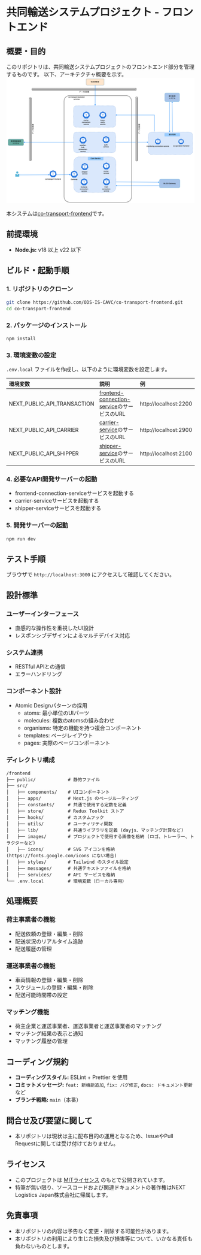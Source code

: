# 共同輸送システムプロジェクト - フロントエンド

## 概要・目的
このリポジトリは、共同輸送システムプロジェクトのフロントエンド部分を管理するものです。
以下、アーキテクチャ概要を示す。  
![](./docs/architecture.png)

本システムは[co-transport-frontend](https://github.com/ODS-IS-CAVC/co-transport-frontend.git)です。

## 前提環境
- **Node.js:** v18 以上 v22 以下

## ビルド・起動手順
### 1. リポジトリのクローン
```bash
git clone https://github.com/ODS-IS-CAVC/co-transport-frontend.git
cd co-transport-frontend
```

### 2. パッケージのインストール
```bash
npm install
```

### 3. 環境変数の設定
`.env.local` ファイルを作成し、以下のように環境変数を設定します。

|環境変数                |説明 |例 |
|:-------------------------------------------|:-------|:-------|
|NEXT_PUBLIC_API_TRANSACTION                 |[frontend-connection-service](https://github.com/ODS-IS-CAVC/co-operation-backend-services.git/frontend-connection-service)のサービスのURL |http://localhost:2200 |
|NEXT_PUBLIC_API_CARRIER                 |[carrier-service](https://github.com/ODS-IS-CAVC/co-operation-backend-services.git/carrier-service)のサービスのURL |http://localhost:2900 |
|NEXT_PUBLIC_API_SHIPPER                 |[shipper-service](https://github.com/ODS-IS-CAVC/co-operation-backend-services.git/shipper-service)のサービスのURL |http://localhost:2100 |

### 4. 必要なAPI開発サーバーの起動
- frontend-connection-serviceサービスを起動する
- carrier-serviceサービスを起動する
- shipper-serviceサービスを起動する

### 5. 開発サーバーの起動
```bash
npm run dev 
```

## テスト手順
ブラウザで `http://localhost:3000` にアクセスして確認してください。

## 設計標準
### ユーザーインターフェース
  - 直感的な操作性を重視したUI設計
  - レスポンシブデザインによるマルチデバイス対応

### システム連携
  - RESTful APIとの通信
  - エラーハンドリング

### コンポーネント設計
- Atomic Designパターンの採用
  - atoms: 最小単位のUIパーツ
  - molecules: 複数のatomsの組み合わせ
  - organisms: 特定の機能を持つ複合コンポーネント
  - templates: ページレイアウト
  - pages: 実際のページコンポーネント

### ディレクトリ構成
```
/frontend
├── public/            # 静的ファイル
├── src/
│   ├── components/    # UIコンポーネント
│   ├── apps/          # Next.js のページルーティング
│   ├── constants/     # 共通で使用する定数を定義
│   ├── store/         # Redux Toolkit ストア
│   ├── hooks/         # カスタムフック
│   ├── utils/         # ユーティリティ関数
│   ├── lib/           # 共通ライブラリを定義 (dayjs、マッチング計算など)
│   ├── images/        # プロジェクトで使用する画像を格納 (ロゴ、トレーラー、トラクターなど)
│   ├── icons/         # SVG アイコンを格納 (https://fonts.google.com/icons にない場合)
│   ├── styles/        # Tailwind のスタイル設定
│   ├── messages/      # 共通テキストファイルを格納
│   ├── services/      # API サービスを格納
└── .env.local         # 環境変数（ローカル専用）
```

## 処理概要
### 荷主事業者の機能
- 配送依頼の登録・編集・削除
- 配送状況のリアルタイム追跡
- 配送履歴の管理

### 運送事業者の機能
- 車両情報の登録・編集・削除
- スケジュールの登録・編集・削除
- 配送可能時間帯の設定

### マッチング機能
- 荷主企業と運送事業者、運送事業者と運送事業者のマッチング
- マッチング結果の表示と通知
- マッチング履歴の管理

## コーディング規約
- **コーディングスタイル:** ESLint + Prettier を使用
- **コミットメッセージ:** `feat: 新機能追加`, `fix: バグ修正`, `docs: ドキュメント更新` など
- **ブランチ戦略:** `main`（本番）

## 問合せ及び要望に関して
- 本リポジトリは現状は主に配布目的の運用となるため、IssueやPull Requestに関しては受け付けておりません。

## ライセンス
- このプロジェクトは [MITライセンス](LICENSE.txt) のもとで公開されています。  
- 特筆が無い限り、ソースコードおよび関連ドキュメントの著作権はNEXT Logistics Japan株式会社に帰属します。

## 免責事項
- 本リポジトリの内容は予告なく変更・削除する可能性があります。
- 本リポジトリの利用により生じた損失及び損害等について、いかなる責任も負わないものとします。


